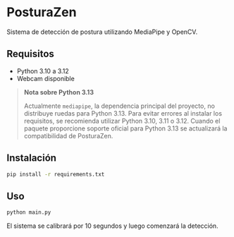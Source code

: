 # PosturaZen

Sistema de detección de postura utilizando MediaPipe y OpenCV.

## Requisitos
- Python 3.10 a 3.12
- Webcam disponible

> **Nota sobre Python 3.13**
>
> Actualmente `mediapipe`, la dependencia principal del proyecto, no
> distribuye ruedas para Python 3.13. Para evitar errores al instalar los
> requisitos, se recomienda utilizar Python 3.10, 3.11 o 3.12. Cuando el
> paquete proporcione soporte oficial para Python 3.13 se actualizará la
> compatibilidad de PosturaZen.

## Instalación
```bash
pip install -r requirements.txt
```

## Uso
```bash
python main.py
```
El sistema se calibrará por 10 segundos y luego comenzará la detección.

